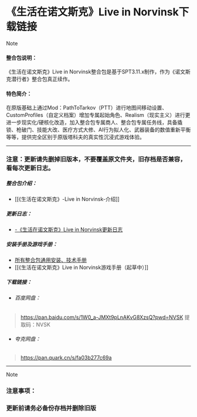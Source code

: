 
# 《生活在诺文斯克》Live in Norvinsk下载链接

> [!NOTE]
> #### 整合包说明：
> 《生活在诺文斯克》Live in Norvinsk整合包是基于SPT3.11.x制作，作为《诺文斯克潜行者》整合包真正续作。
> 
> #### **特色简介**：
> 
> 在原版基础上通过Mod：PathToTarkov（PTT）进行地图间移动设置、CustomProfiles（自定义档案）增加专属起始角色、Realism（现实主义）进行更进一步现实化/硬核化改造，加入整合包专属商人、整合包专属任务线，具备撬锁、枪破门、技能大改、医疗方式大修、AI行为拟人化、武器装备的数值重新平衡等等，提供完全区别于原版塔科夫的真实性沉浸式游戏体验。

---
### **注意：更新请先删掉旧版本，不要覆盖原文件夹，旧存档是否兼容，看每次更新日志。**

##### 整合包介绍：
- [[《生活在诺文斯克》-Live in Norvinsk-介绍]]

##### 更新日志：
- [-《生活在诺文斯克》Live in Norvinsk更新日志](../①整合包更新计划/-《生活在诺文斯克》Live%20in%20Norvinsk更新日志.md)

##### 安装手册及游戏手册：
- [所有整合包通用安装、技术手册](../②安装和技术指南/所有整合包通用安装、技术手册.md)
- [[《生活在诺文斯克》Live in Norvinsk游戏手册（起草中）]]

##### 下载链接： 
- ###### 百度网盘：
>https://pan.baidu.com/s/1W0_a-JMXt9pLnAKvG8XzsQ?pwd=NVSK
>提取码：NVSK

- ###### 夸克网盘：
>https://pan.quark.cn/s/fa03b277c69a

---
> [!NOTE]
> ### **注意事项**：
>### **更新前请务必备份存档并删除旧版**



